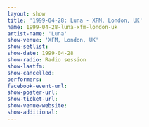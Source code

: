 ```yaml
---
layout: show
title: '1999-04-28: Luna - XFM, London, UK'
name: 1999-04-28-luna-xfm-london-uk
artist-name: 'Luna'
show-venue: 'XFM, London, UK'
show-setlist: 
show-date: 1999-04-28
show-radio: Radio session
show-lastfm: 
show-cancelled: 
performers: 
facebook-event-url: 
show-poster-url: 
show-ticket-url: 
show-venue-website: 
show-additional: 
---
```


